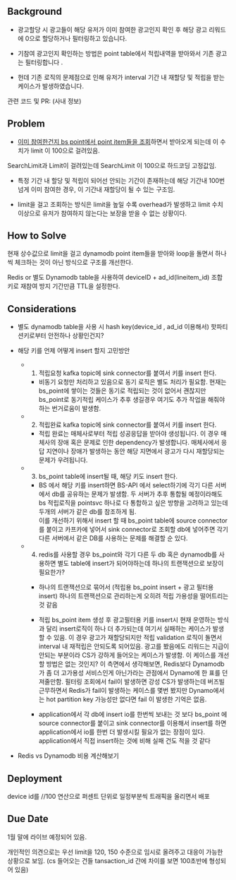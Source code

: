 
## Background

- 광고할당 시 광고들이 해당 유저가 이미 참여한 광고인지 확인 후 해당 광고 리워드에 0으로 할당하거나 필터링하고 있습니다.
    
- 기참여 광고인지 확인하는 방법은 point table에서 적립내역을 받아와서 기존 광고는 필터링합니다 .
    
- 헌데 기존 로직의 문제점으로 인해 유저가 interval 기간 내 재할당 및 적립을 받는 케이스가 발생하였습니다.
    

관련 코드 및 PR: (사내 정보)

## Problem

- [이미 참여한건지 bs point에서 point item들을 조회](https://github.com/Buzzvil/buzzscreen-api/blob/master/internal/services/usecases/reward/repo/dynamo.go#L9-L20)하면서 받아오게 되는데 이 수치가 limit 이 100으로 걸려있음.
    

SearchLimit과 Limit이 걸려있는데 SearchLimit 이 100으로 하드코딩 고정값임.

- 특정 기간 내 할당 및 적립이 되어선 안되는 기간이 존재하는데 해당 기간내 100번 넘게 이미 참여한 경우, 이 기간내 재할당이 될 수 있는 구조임.
    
- limit을 걸고 조회하는 방식은 limit을 높일 수록 overhead가 발생하고 limit 수치 이상으로 유저가 참여하지 않는다는 보장을 받을 수 없는 상황이다.
    

## How to Solve

현재 상수값으로 limit을 걸고 dynamodb point item들을 받아와 loop을 돌면서 하나씩 체크하는 것이 아닌 방식으로 구조를 개선한다.

Redis or 별도 Dynamodb table을 사용하여 deviceID + ad_id(lineitem_id) 조합 키로 재참여 방지 기간만큼 TTL을 설정한다.

## Considerations

    
- 별도 dynamodb table을 사용 시 hash key(device_id , ad_id 이용해서)  핫파티션키로부터 안전하나 상황인건지?
    
- 해당 키를 언제 어떻게 insert 할지 고민방안
    
    - 1. 적립요청 kafka topic에 sink connector를 붙여서 키를 insert 한다.
        
        - 비동기 요청만 처리하고 있음으로 동기 로직은 별도 처리가 필요함. 현재는 bs_point에 쌓이는 것들은 동기로 적립되는 것이 없어서 괜찮지만 bs_point로 동기적립 케이스가 추후 생길경우 여기도 추가 작업을 해줘야하는 번거로움이 발생함.
            
    - 2. 적립완료 kafka topic에 sink connector를 붙여서 키를 insert 한다.
        
        - 적립 완료는 매체사로부터 적립 성공응답을 받아야 생성됩니다. 이 경우 매체사의 장애 혹은 문제로 인한 dependency가 발생합니다. 매체사에서 응답 지연이나 장애가 발생하는 동안 해당 지면에서 광고가 다시 재할당되는 문제가 우려됩니다.
            
    - 3. bs_point table에 insert될 때, 해당 키도 insert 한다.
        
        - BS 에서 해당 키를 insert하면 BS-API 에서 select하기에 각기 다른 서버에서 db를 공유하는 문제가 발생함. 두 서버가 추후 통합될 예정이라해도 bs 적립로직을 pointsvc 하나로 다 통합하고 싶은 방향을 고려하고 있는데 두개의 서버가 같은 db를 참조하게 됨.  
            이를 개선하기 위해서 insert 할 때 bs_point table에 source connector를 붙이고 카프카에 넣어서 sink connector로 조회할 db에 넣어주면 각기 다른 서버에서 같은 DB를 사용하는 문제를 해결할 순 있다.
            
    - 4. redis를 사용할 경우 bs_point와 각기 다른 두 db 혹은 dynamodb를 사용하면 별도 table에 insert가 되어야하는데 하나의 트랜잭션으로 보장이 필요한가?
        
        - 하나의 트랜잭션으로 묶어서 (적립용 bs_point insert + 광고 필터용 insert) 하나의 트랜잭션으로 관리하는게 오히려 적립 가용성을 떨어트리는 것 같음
            
        - 적립 bs_point item 생성 후 광고필터용 키를 insert시 현재 운영하는 방식과 달리 insert로직이 하나 더 추가되는데 여기서 실패하는 케이스가 발생할 수 있음. 이 경우 광고가 재할당되지만 적립 validation 로직이 돌면서 interval 내 재적립은 안되도록 되어있음. 광고를 봤음에도 리워드는 지급이 안되는 부분이라 CS가 강하게 들어오는 케이스가 발생함. 이 케이스를 개선할 방법은 없는 것인지? 이 측면에서 생각해보면, Redis보다 Dynamodb가 좀 더 고가용성 서비스인게 아닌가라는 관점에서 Dynamo에 한 표를 던져줄만함. 필터링 조회에서 fail이 발생하면 강성 CS가 발생하는데 버즈빌 근무하면서 Redis가 fail이 발생하는 케이스를 몇번 봤지만 Dynamo에서는 hot partition key 가능성만 없다면 fail 이 발생한 기억은 없음.
            
        - application에서 각 db에 insert io를 한번씩 보내는 것 보다 bs_point 에 source connector를 붙이고 sink connector를 이용해서 insert를 하면 application에서 io를 한번 더 발생시킬 필요가 없는 장점이 있다. application에서 직접 insert하는 것에 비해 실패 건도 적을 것 같다
            
- Redis vs Dynamodb 비용 계산해보기
    

## Deployment

device id를 //100 연산으로 퍼센트 단위로 일정부분씩 트래픽을 올리면서 배포

## Due Date

1월 말에 라이브 예정되어 있음.

개인적인 의견으로는 우선 limit을 120, 150 수준으로 임시로 올려주고 대응이 가능한 상황으로 보임. (cs 들어오는 건들 tansaction_id 간에 차이를 보면 100초반에 형성되어 있음)